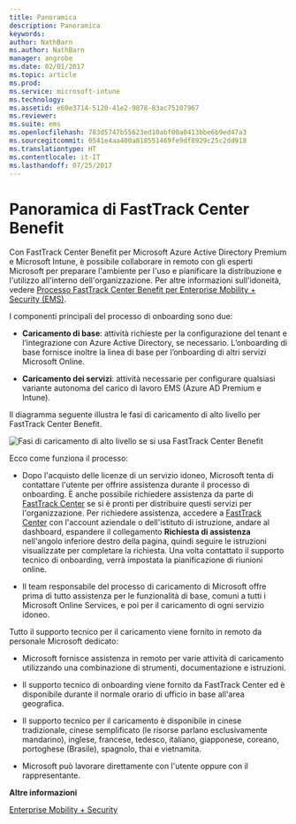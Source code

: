```yaml
---
title: Panoramica
description: Panoramica
keywords: 
author: NathBarn
ms.author: NathBarn
manager: angrobe
ms.date: 02/01/2017
ms.topic: article
ms.prod: 
ms.service: microsoft-intune
ms.technology: 
ms.assetid: e60e3714-5120-41e2-9878-83ac75107967
ms.reviewer: 
ms.suite: ems
ms.openlocfilehash: 783d5747b55623ed10abf00a0413bbe6b9ed47a3
ms.sourcegitcommit: 0541e4aa400a818551469fe9df8929c25c2dd918
ms.translationtype: HT
ms.contentlocale: it-IT
ms.lasthandoff: 07/25/2017
---
```

# <a name="fasttrack-center-benefit-overview"></a>Panoramica di FastTrack Center Benefit

Con FastTrack Center Benefit per Microsoft Azure Active Directory Premium e Microsoft Intune, è possibile collaborare in remoto con gli esperti Microsoft per preparare l'ambiente per l'uso e pianificare la distribuzione e l'utilizzo all'interno dell'organizzazione. Per altre informazioni sull'idoneità, vedere [Processo FastTrack Center Benefit per Enterprise Mobility + Security (EMS)](fasttrack-center-benefit-process-for-enterprise-mobility-suite-ems.md).


I componenti principali del processo di onboarding sono due:

-   **Caricamento di base**: attività richieste per la configurazione del tenant e l’integrazione con Azure Active Directory, se necessario. L’onboarding di base fornisce inoltre la linea di base per l’onboarding di altri servizi Microsoft Online.

-   **Caricamento dei servizi**: attività necessarie per configurare qualsiasi variante autonoma del carico di lavoro EMS (Azure AD Premium e Intune).

Il diagramma seguente illustra le fasi di caricamento di alto livello per FastTrack Center Benefit.

![Fasi di caricamento di alto livello se si usa FastTrack Center Benefit](./media/ft-onboarding-process.png)

Ecco come funziona il processo:

- Dopo l'acquisto delle licenze di un servizio idoneo, Microsoft tenta di contattare l'utente per offrire assistenza durante il processo di onboarding. È anche possibile richiedere assistenza da parte di [FastTrack Center](http://fasttrack.microsoft.com/) se si è pronti per distribuire questi servizi per l'organizzazione. Per richiedere assistenza, accedere a [FastTrack Center](http://fasttrack.microsoft.com/) con l'account aziendale o dell'istituto di istruzione, andare al dashboard, espandere il collegamento **Richiesta di assistenza** nell'angolo inferiore destro della pagina, quindi seguire le istruzioni visualizzate per completare la richiesta. Una volta contattato il supporto tecnico di onboarding, verrà impostata la pianificazione di riunioni online.

-   Il team responsabile del processo di caricamento di Microsoft offre prima di tutto assistenza per le funzionalità di base, comuni a tutti i Microsoft Online Services, e poi per il caricamento di ogni servizio idoneo.

Tutto il supporto tecnico per il caricamento viene fornito in remoto da personale Microsoft dedicato:

-   Microsoft fornisce assistenza in remoto per varie attività di caricamento utilizzando una combinazione di strumenti, documentazione e istruzioni.

-   Il supporto tecnico di onboarding viene fornito da FastTrack Center ed è disponibile durante il normale orario di ufficio in base all'area geografica.

-   Il supporto tecnico per il caricamento è disponibile in cinese tradizionale, cinese semplificato (le risorse parlano esclusivamente mandarino), inglese, francese, tedesco, italiano, giapponese, coreano, portoghese (Brasile), spagnolo, thai e vietnamita.

-   Microsoft può lavorare direttamente con l'utente oppure con il rappresentante.

**Altre informazioni**

[Enterprise Mobility + Security](https://www.microsoft.com/en-us/cloud-platform/enterprise-mobility)
